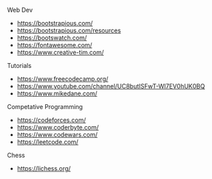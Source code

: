 Web Dev
* https://bootstrapious.com/
* https://bootstrapious.com/resources
* https://bootswatch.com/
* https://fontawesome.com/
* https://www.creative-tim.com/

Tutorials 
* https://www.freecodecamp.org/
* https://www.youtube.com/channel/UC8butISFwT-Wl7EV0hUK0BQ
* https://www.mikedane.com/

Competative Programming 
* https://codeforces.com/
* https://www.coderbyte.com/
* https://www.codewars.com/
* https://leetcode.com/

Chess
* https://lichess.org/

